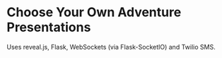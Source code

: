# Choose Your Own Adventure Presentations

Uses reveal.js, Flask, WebSockets (via Flask-SocketIO) and Twilio SMS.
